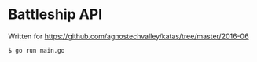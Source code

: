 # Battleship API

Written for https://github.com/agnostechvalley/katas/tree/master/2016-06

```
$ go run main.go
```
